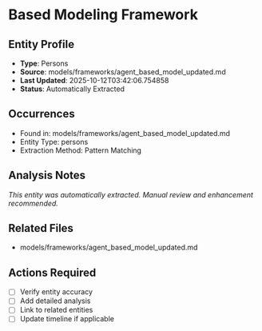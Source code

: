 # Based Modeling Framework

## Entity Profile
- **Type**: Persons
- **Source**: models/frameworks/agent_based_model_updated.md
- **Last Updated**: 2025-10-12T03:42:06.754858
- **Status**: Automatically Extracted

## Occurrences
- Found in: models/frameworks/agent_based_model_updated.md
- Entity Type: persons
- Extraction Method: Pattern Matching

## Analysis Notes
*This entity was automatically extracted. Manual review and enhancement recommended.*

## Related Files
- models/frameworks/agent_based_model_updated.md

## Actions Required
- [ ] Verify entity accuracy
- [ ] Add detailed analysis
- [ ] Link to related entities
- [ ] Update timeline if applicable
